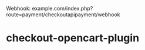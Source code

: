 Webhook: example.com/index.php?route=payment/checkoutapipayment/webhook
# checkout-opencart-plugin

